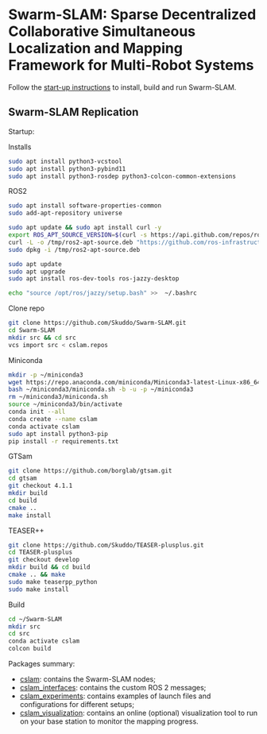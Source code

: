 # Swarm-SLAM: Sparse Decentralized Collaborative Simultaneous Localization and Mapping Framework for Multi-Robot Systems <!--![Build Status](https://github.com/MISTLab/Swarm-SLAM/actions/workflows/main.yml/badge.svg)-->

Follow the [start-up instructions](https://lajoiepy.github.io/cslam_documentation/html/md_startup-instructions.html) to install, build and run Swarm-SLAM.

## Swarm-SLAM Replication

Startup:

Installs
```bash
sudo apt install python3-vcstool
sudo apt install python3-pybind11
sudo apt install python3-rosdep python3-colcon-common-extensions
```   
ROS2
```bash
sudo apt install software-properties-common
sudo add-apt-repository universe

sudo apt update && sudo apt install curl -y
export ROS_APT_SOURCE_VERSION=$(curl -s https://api.github.com/repos/ros-infrastructure/ros-apt-source/releases/latest | grep -F "tag_name" | awk -F\" '{print $4}')
curl -L -o /tmp/ros2-apt-source.deb "https://github.com/ros-infrastructure/ros-apt-source/releases/download/${ROS_APT_SOURCE_VERSION}/ros2-apt-source_${ROS_APT_SOURCE_VERSION}.$(. /etc/os-release && echo $VERSION_CODENAME)_all.deb"
sudo dpkg -i /tmp/ros2-apt-source.deb

sudo apt update
sudo apt upgrade
sudo apt install ros-dev-tools ros-jazzy-desktop

echo "source /opt/ros/jazzy/setup.bash" >>  ~/.bashrc
```

Clone repo
```bash
git clone https://github.com/Skuddo/Swarm-SLAM.git
cd Swarm-SLAM
mkdir src && cd src
vcs import src < cslam.repos
```

Miniconda
```bash
mkdir -p ~/miniconda3
wget https://repo.anaconda.com/miniconda/Miniconda3-latest-Linux-x86_64.sh -O ~/miniconda3/miniconda.sh
bash ~/miniconda3/miniconda.sh -b -u -p ~/miniconda3
rm ~/miniconda3/miniconda.sh
source ~/miniconda3/bin/activate
conda init --all
conda create --name cslam
conda activate cslam
sudo apt install python3-pip
pip install -r requirements.txt 
```

GTSam
```bash
git clone https://github.com/borglab/gtsam.git
cd gtsam
git checkout 4.1.1
mkdir build
cd build
cmake ..
make install
```

TEASER++
```bash
git clone https://github.com/Skuddo/TEASER-plusplus.git
cd TEASER-plusplus 
git checkout develop
mkdir build && cd build
cmake .. && make
sudo make teaserpp_python
sudo make install 
```

Build
```bash
cd ~/Swarm-SLAM
mkdir src
cd src
conda activate cslam
colcon build
```

Packages summary:
- [cslam](https://github.com/lajoiepy/cslam): contains the Swarm-SLAM nodes;
- [cslam_interfaces](https://github.com/lajoiepy/cslam_interfaces): contains the custom ROS 2 messages;
- [cslam_experiments](https://github.com/lajoiepy/cslam_experiments): contains examples of launch files and configurations for different setups;
- [cslam_visualization](https://github.com/lajoiepy/cslam_visualization): contains an online (optional) visualization tool to run on your base station to monitor the mapping progress.


